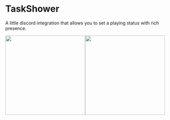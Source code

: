 # TaskShower
A little discord integration that allows you to set a playing status with rich presence.

<p><img src="https://i.imgur.com/wAhLtDC.png" width="250"><img src="https://i.imgur.com/NCNvSRv.png" width="250"></p>
